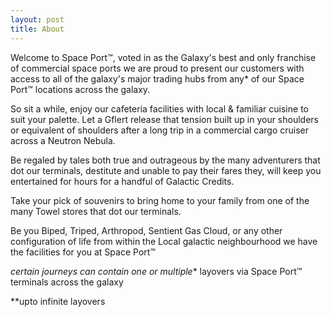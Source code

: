 ```yaml
---
layout: post
title: About
---
```


Welcome to Space Port™, voted in as the Galaxy's best and only franchise of commercial space ports we are proud to present our customers with access to all of the galaxy's major trading hubs from any* of our Space Port™ locations across the galaxy.


So sit a while, enjoy our cafeteria facilities with local & familiar cuisine to suit your palette. Let a Gflert release that tension built up in your shoulders or equivalent of shoulders after a long trip in a commercial cargo cruiser across a Neutron Nebula.


Be regaled by tales both true and outrageous by the many adventurers that dot our terminals, destitute and unable to pay their fares they, will keep you entertained for hours for a handful of Galactic Credits.


Take your pick of souvenirs to bring home to your family from one of the many Towel stores that dot our terminals.


Be you Biped, Triped, Arthropod, Sentient Gas Cloud, or any other configuration of life from within the Local galactic neighbourhood we have the facilities for you at Space Port™

*certain journeys can contain one or multiple** layovers via Space Port™ terminals across the galaxy

**upto infinite layovers